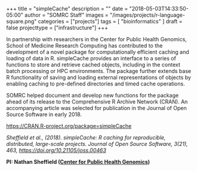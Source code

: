+++
title = "simpleCache"
description = ""
date = "2018-05-03T14:33:50-05:00"
author = "SOMRC Staff"
images = "/images/projects/r-language-square.png"
categories = ["projects"]
tags = [
    "bioinformatics"
]
draft = false
projecttype = ["infrastructure"]
+++

In partnership with researchers in the Center for Public Health Genomics, School of Medicine Research Computing has contributed to the development of a novel package for computationally efficient caching and loading of data in R. simpleCache provides an interface to a series of functions to store and retrieve cached objects, including in the context batch processing or HPC environments. The package further extends base R functionality of saving and loading external representations of objects by enabling caching to pre-defined directories and timed cache operations.

SOMRC helped document and develop new functions for the package ahead of its release to the Comprehensive R Archive Network (CRAN). An accompanying article was selected for publication in the Journal of Open Source Software in early 2018.

<https://CRAN.R-project.org/package=simpleCache>

*Sheffield et al., (2018). simpleCache: R caching for reproducible, distributed, large-scale projects. Journal of Open Source Software, 3(21), 463, https://doi.org/10.21105/joss.00463*

**PI: Nathan Sheffield ([Center for Public Health Genomics](https://med.virginia.edu/cphg/))**
